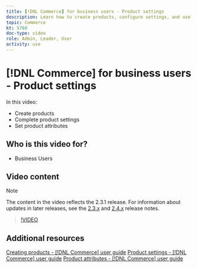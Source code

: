 ```yaml
---
title: [!DNL Commerce] for business users - Product settings
description: Learn how to create products, configure settings, and use attributes.
topic: Commerce
kt: 5768
doc-type: video
role: Admin, Leader, User
activity: use
---
```


# [!DNL Commerce] for business users - Product settings

In this video:

- Create products
- Complete product settings
- Set product attributes

## Who is this video for?

- Business Users

## Video content

>[!NOTE]
>
>The content in the video reflects the 2.3.1 release. For information about updates in later releases, see the [ 2.3.x](https://devdocs.magento.com/guides/v2.3/release-notes/bk-release-notes.html) and [2.4.x](https://devdocs.magento.com/guides/v2.4/release-notes/bk-release-notes.html) release notes.

>[!VIDEO](https://video.tv.adobe.com/v/35953?quality=12&learn=on)

## Additional resources

[Creating products - [!DNL Commerce] user guide](https://docs.magento.com/user-guide/catalog/product-create.html)
[Product settings - [!DNL Commerce] user guide](https://docs.magento.com/user-guide/catalog/settings.html)
[Product attributes - [!DNL Commerce] user guide](https://docs.magento.com/user-guide/catalog/product-attributes.html)
